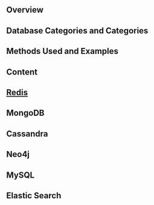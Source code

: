 ## Overview

## Database Categories and Categories

## Methods Used and Examples

## Content

## [Redis](Redis/Redis_Main.md)

## MongoDB

## Cassandra

## Neo4j

## MySQL

## Elastic Search